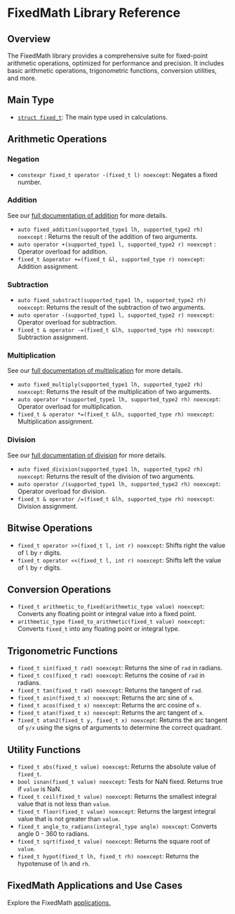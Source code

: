 # FixedMath Library Reference

## Overview

The FixedMath library provides a comprehensive suite for fixed-point arithmetic operations, optimized for performance and precision. It includes basic arithmetic operations, trigonometric functions, conversion utilities, and more.



## Main Type

- [`struct fixed_t`](fixed_t.md): The main type used in calculations.

## Arithmetic Operations

### Negation

- `constexpr fixed_t operator -(fixed_t l) noexcept`: Negates a fixed number.

### Addition


See our [full documentation of addition](addition.md) for more details.

- `auto fixed_addition(supported_type1 lh, supported_type2 rh) noexcept`  : Returns the result of the addition of two arguments.
- `auto operator +(supported_type1 l, supported_type2 r) noexcept` : Operator overload for addition.
- `fixed_t &operator +=(fixed_t &l, supported_type r) noexcept`: Addition assignment.

### Subtraction

- `auto fixed_substract(supported_type1 lh, supported_type2 rh) noexcept`: Returns the result of the subtraction of two arguments.
- `auto operator -(supported_type1 l, supported_type2 r) noexcept`: Operator overload for subtraction.
- `fixed_t & operator -=(fixed_t &lh, supported_type rh) noexcept`: Subtraction assignment.

### Multiplication

See our [full documentation of multiplication](multiplication.md) for more details.

- `auto fixed_multiply(supported_type1 lh, supported_type2 rh) noexcept`: Returns the result of the multiplication of two arguments.
- `auto operator *(supported_type1 lh, supported_type2 rh) noexcept`: Operator overload for multiplication.
- `fixed_t & operator *=(fixed_t &lh, supported_type rh) noexcept`: Multiplication assignment.

### Division

See our [full documentation of division](division.md) for more details.

- `auto fixed_division(supported_type1 lh, supported_type2 rh) noexcept`: Returns the result of the division of two arguments.
- `auto operator /(supported_type1 lh, supported_type2 rh) noexcept`: Operator overload for division.
- `fixed_t & operator /=(fixed_t &lh, supported_type rh) noexcept`: Division assignment.

## Bitwise Operations

- `fixed_t operator >>(fixed_t l, int r) noexcept`: Shifts right the value of `l` by `r` digits.
- `fixed_t operator <<(fixed_t l, int r) noexcept`: Shifts left the value of `l` by `r` digits.

## Conversion Operations

- `fixed_t arithmetic_to_fixed(arithmetic_type value) noexcept`: Converts any floating point or integral value into a fixed point.
- `arithmetic_type fixed_to_arithmetic(fixed_t value) noexcept`: Converts `fixed_t` into any floating point or integral type.

## Trigonometric Functions

- `fixed_t sin(fixed_t rad) noexcept`: Returns the sine of `rad` in radians.
- `fixed_t cos(fixed_t rad) noexcept`: Returns the cosine of `rad` in radians.
- `fixed_t tan(fixed_t rad) noexcept`: Returns the tangent of `rad`.
- `fixed_t asin(fixed_t x) noexcept`: Returns the arc sine of `x`.
- `fixed_t acos(fixed_t x) noexcept`: Returns the arc cosine of `x`.
- `fixed_t atan(fixed_t x) noexcept`: Returns the arc tangent of `x`.
- `fixed_t atan2(fixed_t y, fixed_t x) noexcept`: Returns the arc tangent of `y/x` using the signs of arguments to determine the correct quadrant.

## Utility Functions

- `fixed_t abs(fixed_t value) noexcept`: Returns the absolute value of `fixed_t`.
- `bool isnan(fixed_t value) noexcept`: Tests for NaN fixed. Returns true if `value` is NaN.
- `fixed_t ceil(fixed_t value) noexcept`: Returns the smallest integral value that is not less than `value`.
- `fixed_t floor(fixed_t value) noexcept`: Returns the largest integral value that is not greater than `value`.
- `fixed_t angle_to_radians(integral_type angle) noexcept`: Converts angle 0 - 360 to radians.
- `fixed_t sqrt(fixed_t value) noexcept`: Returns the square root of `value`.
- `fixed_t hypot(fixed_t lh, fixed_t rh) noexcept`: Returns the hypotenuse of `lh` and `rh`.

## FixedMath Applications and Use Cases

Explore the FixedMath [applications.](aplication.md)

